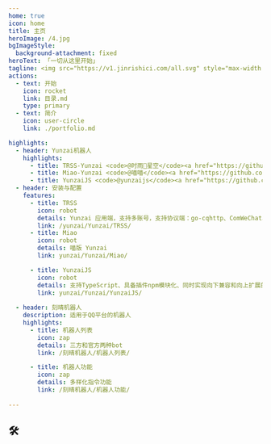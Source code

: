 ```yaml
---
home: true
icon: home
title: 主页
heroImage: /4.jpg
bgImageStyle:
  background-attachment: fixed
heroText: 「一切从这里开始」
tagline: <img src="https://v1.jinrishici.com/all.svg" style="max-width:100%; ">
actions:
  - text: 开始
    icon: rocket
    link: 目录.md
    type: primary
  - text: 简介
    icon: user-circle
    link: ./portfolio.md    

highlights:
  - header: Yunzai机器人  
    highlights:
      - title: TRSS-Yunzai <code>@时雨🌌星空</code><a href="https://github.com/TimeRainStarSky" target="_blank" class="custom-link"><i class="fab fa-github" ></i></a>
      - title: Miao-Yunzai <code>@喵喵</code><a href="https://github.com/yoimiya-kokomi" target="_blank" class="custom-link"><i class="fab fa-github" ></i></a> 
      - title: YunzaiJS <code>@yunzaijs</code><a href="https://github.com/yunzaijs" target="_blank" class="custom-link"><i class="fab fa-github" ></i></a> 
  - header: 安装与配置
    features:
      - title: TRSS
        icon: robot
        details: Yunzai 应用端，支持多账号，支持协议端：go-cqhttp、ComWeChat、GSUIDCore、ICQQ、QQBot、QQ频道、微信、KOOK、Telegram、Discord、OPQBot
        link: /yunzai/Yunzai/TRSS/
      - title: Miao
        icon: robot
        details: 喵版 Yunzai
        link: yunzai/Yunzai/Miao/

      - title: YunzaiJS
        icon: robot
        details: 支持TypeScript、具备插件npm模块化、同时实现向下兼容和向上扩展的机器人开发框架
        link: yunzai/Yunzai/YunzaiJS/  
        
  - header: 刻晴机器人
    description: 适用于QQ平台的机器人
    highlights:
      - title: 机器人列表
        icon: zap
        details: 三方和官方两种bot
        link: /刻晴机器人/机器人列表/

      - title: 机器人功能
        icon: zap
        details: 多样化指令功能
        link: /刻晴机器人/机器人功能/
        
---        
```

## 🛠 

